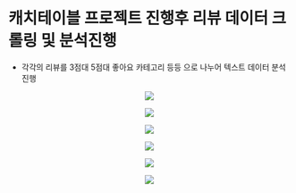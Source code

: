 # 캐치테이블 프로젝트 진행후 리뷰 데이터 크롤링 및 분석진행
* 각각의 리뷰를 3점대 5점대 좋아요 카테고리 등등 으로 나누어 텍스트 데이터 분석 진행


<p align="center">
  <img src="./3점대_명사_추출.png">
</p>

<p align="center">
  <img src="3점대 워드클라우드.png">
</p>

<p align="center">
  <img src="./5점대 명사.png">
</p>

<p align="center">
  <img src="./5점대 워드클라우드.png">
</p>

<p align="center">
  <img src="./별점대로 분류.png">
</p>

<p align="center">
  <img src="./카테고리 탑5 워드클라우드.png">
</p>
